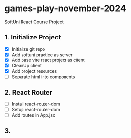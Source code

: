 # games-play-november-2024
SoftUni React Course Project

## 1. Initialize Project
- [x] Initialize git repo
- [x] Add softuni practice as server
- [x] Add base vite react project as client
- [x] CleanUp client
- [x] Add project resources
- [ ] Separate html into components
## 2. React Router
- [ ] Install react-router-dom
- [ ] Setup react-router-dom
- [ ] Add routes in App.jsx
## 3.